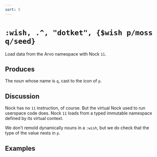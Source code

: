 ```yaml
---
sort: 5
---
```


# `:wish, .^, "dotket", {$wish p/moss q/seed}`

Load data from the Arvo namespace with Nock `11`.

## Produces

The noun whose name is `q`, cast to the icon of `p`.

## Discussion

Nock has no `11` instruction, of course.  But the virtual Nock
used to run userspace code does.  Nock `11` loads from a
typed immutable namespace defined by its virtual context.

We don't remold dynamically nouns in a `:wish`, but we do check
that the type of the value nests in `p`.

## Examples

